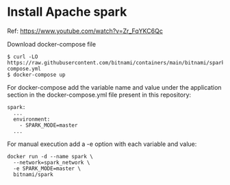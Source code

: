 # Install Apache spark
Ref: https://www.youtube.com/watch?v=Zr_FqYKC6Qc

Download docker-compose file
```
$ curl -LO https://raw.githubusercontent.com/bitnami/containers/main/bitnami/spark/docker-compose.yml
$ docker-compose up
```

For docker-compose add the variable name and value under the application section in the docker-compose.yml file present in this repository:
```
spark:
  ...
  environment:
    - SPARK_MODE=master
  ...
```

For manual execution add a -e option with each variable and value:
```
docker run -d --name spark \
  --network=spark_network \
  -e SPARK_MODE=master \
  bitnami/spark
```